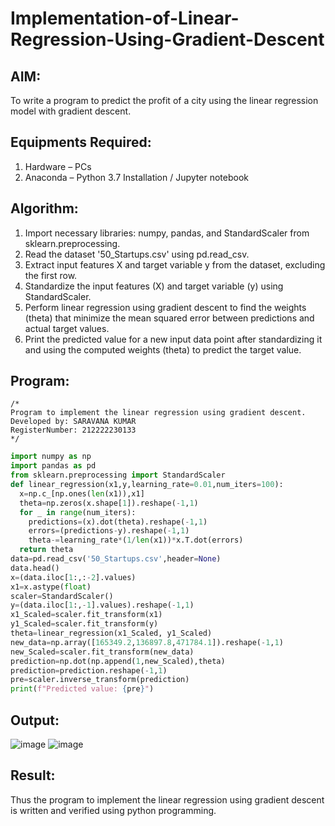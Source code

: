 # Implementation-of-Linear-Regression-Using-Gradient-Descent

## AIM:
To write a program to predict the profit of a city using the linear regression model with gradient descent.

## Equipments Required:
1. Hardware – PCs
2. Anaconda – Python 3.7 Installation / Jupyter notebook

## Algorithm:
1) Import necessary libraries: numpy, pandas, and StandardScaler from sklearn.preprocessing.
2) Read the dataset '50_Startups.csv' using pd.read_csv.
3) Extract input features X and target variable y from the dataset, excluding the first row.
4) Standardize the input features (X) and target variable (y) using StandardScaler.
5) Perform linear regression using gradient descent to find the weights (theta) that minimize the mean squared error between predictions and actual target values.
6) Print the predicted value for a new input data point after standardizing it and using the computed weights (theta) to predict the target value.

## Program:
```
/*
Program to implement the linear regression using gradient descent.
Developed by: SARAVANA KUMAR
RegisterNumber: 212222230133
*/
```
```python
import numpy as np
import pandas as pd
from sklearn.preprocessing import StandardScaler
def linear_regression(x1,y,learning_rate=0.01,num_iters=100):
  x=np.c_[np.ones(len(x1)),x1]
  theta=np.zeros(x.shape[1]).reshape(-1,1)
  for _ in range(num_iters):
    predictions=(x).dot(theta).reshape(-1,1)
    errors=(predictions-y).reshape(-1,1)
    theta-=learning_rate*(1/len(x1))*x.T.dot(errors)
  return theta
data=pd.read_csv('50_Startups.csv',header=None)
data.head()
x=(data.iloc[1:,:-2].values)
x1=x.astype(float)
scaler=StandardScaler()
y=(data.iloc[1:,-1].values).reshape(-1,1)
x1_Scaled=scaler.fit_transform(x1)
y1_Scaled=scaler.fit_transform(y)
theta=linear_regression(x1_Scaled, y1_Scaled)
new_data=np.array([165349.2,136897.8,471784.1]).reshape(-1,1)
new_Scaled=scaler.fit_transform(new_data)
prediction=np.dot(np.append(1,new_Scaled),theta)
prediction=prediction.reshape(-1,1)
pre=scaler.inverse_transform(prediction)
print(f"Predicted value: {pre}")
```

## Output:
![image](https://github.com/Saravana-kumar369/Implementation-of-Linear-Regression-Using-Gradient-Descent/assets/117925254/08ed9af1-a18f-4b24-8554-600d36fe2bd1)
![image](https://github.com/Saravana-kumar369/Implementation-of-Linear-Regression-Using-Gradient-Descent/assets/117925254/38e16b4a-248b-4c92-984b-4d7afd88cae8)

## Result:
Thus the program to implement the linear regression using gradient descent is written and verified using python programming.
